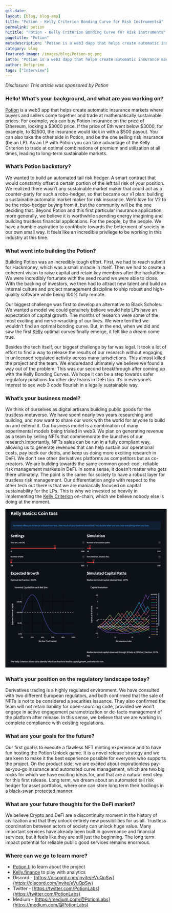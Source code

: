 ```yaml
---
git-date:
layout: [blog, blog-amp]
title: "Potion - Kelly Criterion Bonding Curve for Risk Instrumentså"
permalink: potion
h1title: "Potion - Kelly Criterion Bonding Curve for Risk Instruments"
pagetitle: "Potion"
metadescription: "Potion is a web3 dapp that helps create automatic insurance markets where buyers and sellers come together and trade at mathematically sustainable prices"
category: blog
featured-image: /images/blog/Potion-og.png
intro: "Potion is a web3 dapp that helps create automatic insurance markets where buyers and sellers come together and trade at mathematically sustainable prices"
author: Defiprime
tags: ["Interview"]
---
```


_Disclosure: This article was sponsored by Potion_

### Hello! What’s your background, and what are you working on?

[Potion](https://potion.fi/) is a web3 app that helps create automatic insurance markets where buyers and sellers come together and trade at mathematically sustainable prices.
For example, you can buy Potion insurance on the price of Ethereum, locking a $3000 price. If the price of Eth went below $3000, for example, to $2500, the insurance would kick in with a $500 payout.
You can also take the other side in Potion, and be the one selling risk insurance (be an LP). As an LP with Potion you can take advantage of the Kelly Criterion to trade at optimal combinations of premium and utilization at all times, leading to long-term sustainable markets.

### What’s Potion backstory?

We wanted to build an automated tail risk hedger. A smart contract that would constantly offset a certain portion of the left tail risk of your position. We realized there wasn’t any sustainable market maker that could act as a counter-party for such a robo-hedger, so that became our v1 plan: building a sustainable automatic market maker for risk insurance. We’d love for V2 to be the robo-hedger buying from it, but the community will be the one deciding that.
Beyond Potion and this first particular insurance application, more generally, we believe it is worthwhile spending energy imagining and building trustless financial applications. For the people, by the people. We have a humble aspiration to contribute towards the betterment of society in our own small way.
It feels like an incredible privilege to be working in this industry at this time.

### What went into building the Potion?

Building Potion was an incredibly tough effort. First, we had to reach submit for Hackmoney, which was a small miracle in itself. Then we had to create a coherent vision to raise capital and retain key members after the hackathon. We were incredibly fortunate with the seed round we were able to close. With the backing of investors, we then had to attract new talent and build an internal culture and project management discipline to ship robust and high-quality software while being 100% fully remote.

Our biggest challenge was first to develop an alternative to Black Scholes. We wanted a model we could genuinely believe would help LPs have an expectation of capital growth. The months of research were some of the most exciting and nerve-wracking of our lives. We were terrified we wouldn’t find an optimal bonding curve. But, in the end, when we did and saw the first [Kelly](https://kelly.finance/) optimal curves finally emerge, it felt like a dream come true.

Besides the tech itself, our biggest challenge by far was legal. It took a lot of effort to find a way to release the results of our research without engaging in unlicensed regulated activity across many jurisdictions. This almost killed the project and the team. We enduredand ultimately we believe we found a way out of the problem. This was our second breakthrough after coming up with the Kelly Bonding Curves. We hope it can be a step towards safer regulatory positions for other dev teams in DeFi too. It’s in everyone’s interest to see web 3 code flourish in a legally sustainable way.

### What’s your business model?

We think of ourselves as digital artisans building public goods for the trustless metaverse. We have spent nearly two years researching and building, and now want to share our work with the world for anyone to build on and extend it.
Our business model is a combination of many experimental models being trialed in web3. We plan on generating revenue as a team by selling NFTs that commemorate the launches of our research.Importantly, NFTs sales can be run in a fully compliant way, allowing us to generate revenues that can help sustain our operational costs, pay back our debts, and keep us doing more exciting research in DeFi.
We don’t see other derivatives platforms as competitors but as co-creators. We are building towards the same common good: cool, reliable risk management markets in DeFi. In some sense, it doesn’t matter who gets there ultimately. The point is the same: for society to have a robust layer for trustless risk management.
Our differentiation angle with respect to the other tech out there is that we are maniacally focused on capital sustainability for the LPs. This is why we invested so heavily in implementing the [Kelly Criterion](https://academy.kelly.finance/) on-chain, which we believe nobody else is doing at the moment.

![](/images/blog/KellyCriterionforOptionPricing.png)

### What’s your position on the regulatory landscape today?

Derivatives trading is a highly regulated environment. We have consulted with two different European regulators, and both confirmed that the sale of NFTs is not to be considered a securities issuance. They also confirmed the team will not retain liability for open-sourcing code, provided we won’t engage in active engagement parametrization or de-facto management of the platform after release.
In this sense, we believe that we are working in complete compliance with existing regulations.

### What are your goals for the future?

Our first goal is to execute a flawless NFT minting experience and to have fun hosting the Potion Unlock game. It is a novel release strategy and we are keen to make it the best experience possible for everyone who supports the project.
On the product side, we are excited about expirationless pay-as-you-go insurance and automated curve management, which are two big rocks for which we have exciting ideas for, and that are a natural next step for this first release. Long term, we dream about an automated tail risk hedger for asset portfolios, where one can store long term their hodlings in a black-swan protected manner.

### What are your future thoughts for the DeFi market?

We believe Crypto and DeFi are a discontinuity moment in the history of civilization and that they unlock entirely new possibilities for us all.
Trustless coordination between actors of society can unlock huge value. Many important services have already been built in governance and financial services, but it feels like they are still just the beginning. The long term impact potential for reliable public good services remains enormous.

### Where can we go to learn more?

- [Potion.fi](https://potion.fi/) to learn about the project
- [Kelly.finance](https://kelly.finance/) to play with analytics
- Discord - [https://discord.com/invite/eVuQpSw](https://discord.com/invite/eVuQpSw)
- Twitter - [https://twitter.com/PotionLabs](https://twitter.com/PotionLabs)
- Medium - [https://medium.com/@PotionLabs](https://medium.com/@PotionLabs)
